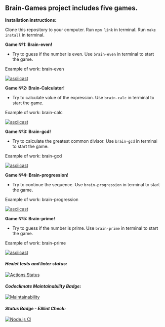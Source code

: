 ## Brain-Games project includes five games.
**Installation instructions:**

Clone this repository to your computer. Run `npm link` in terminal. Run `make install` in terminal.

**Game №1: Brain-even!** 
- Try to guess if the number is even. Use `brain-even` in terminal to start the game.

Example of work: brain-even

[![asciicast](https://asciinema.org/a/L1ve4szT6ljyIyhFPgJuanclZ.svg)](https://asciinema.org/a/L1ve4szT6ljyIyhFPgJuanclZ)

**Game №2: Brain-Calculator!**
- Try to calculate value of the expression. Use `brain-calc` in terminal to start the game.

Example of work: brain-calc

[![asciicast](https://asciinema.org/a/m8lpFrDpKBsh3Wk21mPIpU4th.svg)](https://asciinema.org/a/m8lpFrDpKBsh3Wk21mPIpU4th)

**Game №3: Brain-gcd!**
- Try to calculate the greatest common divisor. Use `brain-gcd` in terminal to start the game.

Example of work: brain-gcd

[![asciicast](https://asciinema.org/a/ykG3WWPt10Er81Dh0yQgMfcnf.svg)](https://asciinema.org/a/ykG3WWPt10Er81Dh0yQgMfcnf)

**Game №4: Brain-progression!**
- Try to continue the sequence. Use `brain-progression` in terminal to start the game.

Example of work: brain-progression

[![asciicast](https://asciinema.org/a/XO5Vi29nRKthpKuOCZO3QMEL3.svg)](https://asciinema.org/a/XO5Vi29nRKthpKuOCZO3QMEL3)

**Game №5: Brain-prime!**
- Try to guess if the number is prime. Use `brain-prime` in terminal to start the game.

Example of work: brain-prime

[![asciicast](https://asciinema.org/a/vw8phThihuLpLssX0K15cG7VX.svg)](https://asciinema.org/a/vw8phThihuLpLssX0K15cG7VX)

#### *Hexlet tests and linter status:*
[![Actions Status](https://github.com/Alla-Zyapaeva/frontend-project-lvl1/workflows/hexlet-check/badge.svg)](https://github.com/Alla-Zyapaeva/frontend-project-lvl1/actions)

#### *Codeclimate Maintainability Badge:*
[![Maintainability](https://api.codeclimate.com/v1/badges/a99a88d28ad37a79dbf6/maintainability)](https://codeclimate.com/github/codeclimate/codeclimate/maintainability)

#### *Status Badge - ESlint Check:*
[![Node.js CI](https://github.com/Alla-Zyapaeva/frontend-project-lvl1/actions/workflows/node.js.yml/badge.svg?branch=Node.js-CI-1)](https://github.com/Alla-Zyapaeva/frontend-project-lvl1/actions/workflows/node.js.yml)
